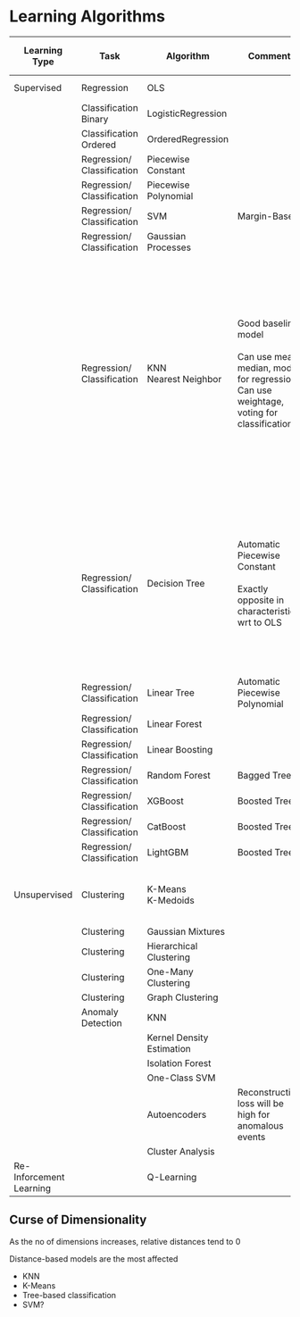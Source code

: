 # Learning Algorithms

| Learning Type           | Task                            | Algorithm                 | Comment                                                                                                                | Assumptions                                           | Pre-Processing                                  | Probabilistic | Parametric | Scope  | $d_\text{VC}$ | Bias | Variance | Generalization     | Advantages                                                                                                                                                                    | Disadvantages                                                                                                                                                                                                                                                                             | Time Complexity<br>Training | Time Complexity<br>Inference | Space Complexity<br>Training | Space Complexity<br>Inference |
| ----------------------- | ------------------------------- | ------------------------- | ---------------------------------------------------------------------------------------------------------------------- | ----------------------------------------------------- | ----------------------------------------------- | :-----------: | :--------: | ------ | ------------- | ---- | -------- | ------------------ | ----------------------------------------------------------------------------------------------------------------------------------------------------------------------------- | ----------------------------------------------------------------------------------------------------------------------------------------------------------------------------------------------------------------------------------------------------------------------------------------- | --------------------------- | ---------------------------- | ---------------------------- | ----------------------------- |
| Supervised              | Regression                      | OLS                       |                                                                                                                        |                                                       |                                                 |       ❌       |     ✅      | Global | $k+1$         | High | Low      | Good<br />$n >> k$ |                                                                                                                                                                               |                                                                                                                                                                                                                                                                                           |                             |                              |                              |                               |
|                         | Classification Binary           | LogisticRegression        |                                                                                                                        |                                                       |                                                 |       ✅       |     ✅      | Global | $k+1$         | High | Low      | Good<br />$n >> k$ |                                                                                                                                                                               |                                                                                                                                                                                                                                                                                           |                             |                              |                              |                               |
|                         | Classification Ordered          | OrderedRegression         |                                                                                                                        |                                                       |                                                 |               |            |        |               |      |          |                    |                                                                                                                                                                               |                                                                                                                                                                                                                                                                                           |                             |                              |                              |                               |
|                         | Regression/<br />Classification | Piecewise Constant        |                                                                                                                        |                                                       |                                                 |       ❌       |     ❌      | Local  |               |      |          |                    |                                                                                                                                                                               |                                                                                                                                                                                                                                                                                           |                             |                              |                              |                               |
|                         | Regression/<br />Classification | Piecewise Polynomial      |                                                                                                                        |                                                       |                                                 |       ❌       |     ❌      | Local  |               |      |          |                    |                                                                                                                                                                               |                                                                                                                                                                                                                                                                                           |                             |                              |                              |                               |
|                         | Regression/<br />Classification | SVM                       | Margin-Based                                                                                                           |                                                       |                                                 |       ❌       |     ✅      |        |               |      |          |                    |                                                                                                                                                                               | Computationally-expensive                                                                                                                                                                                                                                                                 |                             |                              |                              |                               |
|                         | Regression/<br />Classification | Gaussian Processes        |                                                                                                                        |                                                       |                                                 |       ✅       |     ✅      |        |               |      |          |                    |                                                                                                                                                                               |                                                                                                                                                                                                                                                                                           |                             |                              |                              |                               |
|                         | Regression/<br />Classification | KNN<br />Nearest Neighbor | Good baseline model<br><br>Can use mean, median, mode for regression<br />Can use weightage, voting for classification | Underlying relationship b/w $x$ and $y$ is continuous | - Feature scaling<br>- Dimensionality reduction |       ❌       |     ❌      |        |               |      |          |                    | + Lazy-learner: no train time, new train data can be added without re-training<br>+ Can perform multi-class out-of-the-box                                                    | Lazy-learner: High space complexity, high inference time<br><br>- Does not work well for large $n$ or $p$: need to calculate the distance of inference record wrt training records<br>- Sensitive to noise<br>- Sensitive to missing data<br>- Sensitive to scale<br>- Cannot extrapolate |                             |                              |                              |                               |
|                         | Regression/<br />Classification | Decision Tree             | Automatic Piecewise Constant<br /><br />Exactly opposite in characteristics wrt to OLS                                 |                                                       |                                                 |       ❌       |     ❌      | Local  |               | Low  | High     |                    | - Highly-interpretable<br/>- Auto-detect non-linear relationships<br/>- Auto-model variable interactions<br/>- Fast evaluation: Traversal only occurs on subset of attributes | - Poor regressive performance<br />- Unstable: Tree struct sensitive to train data; changing train data changes tree<br/>- Require large no of splits for even simple relationships<br>- Cannot extrapolate                                                                               |                             |                              |                              |                               |
|                         | Regression/<br />Classification | Linear Tree               | Automatic Piecewise Polynomial                                                                                         |                                                       |                                                 |       ❌       |     ❌      | Local  |               |      |          |                    | Can extrapolate                                                                                                                                                               |                                                                                                                                                                                                                                                                                           |                             |                              |                              |                               |
|                         | Regression/<br />Classification | Linear Forest             |                                                                                                                        |                                                       |                                                 |               |            |        |               |      |          |                    |                                                                                                                                                                               |                                                                                                                                                                                                                                                                                           |                             |                              |                              |                               |
|                         | Regression/<br />Classification | Linear Boosting           |                                                                                                                        |                                                       |                                                 |               |            |        |               |      |          |                    |                                                                                                                                                                               |                                                                                                                                                                                                                                                                                           |                             |                              |                              |                               |
|                         | Regression/<br />Classification | Random Forest             | Bagged Trees                                                                                                           |                                                       |                                                 |       ❌       |     ❌      | Local  |               |      |          |                    |                                                                                                                                                                               | - Cannot extrapolate                                                                                                                                                                                                                                                                      |                             |                              |                              |                               |
|                         | Regression/<br />Classification | XGBoost                   | Boosted Trees                                                                                                          |                                                       |                                                 |       ❌       |     ❌      | Local  |               |      |          |                    |                                                                                                                                                                               | - Cannot extrapolate                                                                                                                                                                                                                                                                      |                             |                              |                              |                               |
|                         | Regression/<br />Classification | CatBoost                  | Boosted Trees                                                                                                          |                                                       |                                                 |       ❌       |     ❌      | Local  |               |      |          |                    |                                                                                                                                                                               | - Cannot extrapolate                                                                                                                                                                                                                                                                      |                             |                              |                              |                               |
|                         | Regression/<br />Classification | LightGBM                  | Boosted Trees                                                                                                          |                                                       |                                                 |       ❌       |     ❌      | Local  |               |      |          |                    |                                                                                                                                                                               | - Cannot extrapolate                                                                                                                                                                                                                                                                      |                             |                              |                              |                               |
| Unsupervised            | Clustering                      | K-Means<br />K-Medoids    |                                                                                                                        | Euclidean distance assumes spherical clusters         |                                                 |       ❌       |     ❌      |        |               |      |          |                    |                                                                                                                                                                               |                                                                                                                                                                                                                                                                                           |                             |                              |                              |                               |
|                         | Clustering                      | Gaussian Mixtures         |                                                                                                                        |                                                       |                                                 |               |            |        |               |      |          |                    |                                                                                                                                                                               |                                                                                                                                                                                                                                                                                           |                             |                              |                              |                               |
|                         | Clustering                      | Hierarchical Clustering   |                                                                                                                        |                                                       |                                                 |               |            |        |               |      |          |                    |                                                                                                                                                                               |                                                                                                                                                                                                                                                                                           |                             |                              |                              |                               |
|                         | Clustering                      | One-Many Clustering       |                                                                                                                        |                                                       |                                                 |               |            |        |               |      |          |                    |                                                                                                                                                                               |                                                                                                                                                                                                                                                                                           |                             |                              |                              |                               |
|                         | Clustering                      | Graph Clustering          |                                                                                                                        |                                                       |                                                 |               |            |        |               |      |          |                    |                                                                                                                                                                               |                                                                                                                                                                                                                                                                                           |                             |                              |                              |                               |
|                         | Anomaly Detection               | KNN                       |                                                                                                                        |                                                       |                                                 |               |            |        |               |      |          |                    |                                                                                                                                                                               |                                                                                                                                                                                                                                                                                           |                             |                              |                              |                               |
|                         |                                 | Kernel Density Estimation |                                                                                                                        |                                                       |                                                 |       ✅       |            |        |               |      |          |                    |                                                                                                                                                                               |                                                                                                                                                                                                                                                                                           |                             |                              |                              |                               |
|                         |                                 | Isolation Forest          |                                                                                                                        |                                                       |                                                 |       ❌       |            |        |               |      |          |                    |                                                                                                                                                                               |                                                                                                                                                                                                                                                                                           |                             |                              |                              |                               |
|                         |                                 | One-Class SVM             |                                                                                                                        |                                                       |                                                 |               |            |        |               |      |          |                    |                                                                                                                                                                               |                                                                                                                                                                                                                                                                                           |                             |                              |                              |                               |
|                         |                                 | Autoencoders              | Reconstruction loss will be high for anomalous events                                                                  |                                                       |                                                 |               |            |        |               |      |          |                    |                                                                                                                                                                               |                                                                                                                                                                                                                                                                                           |                             |                              |                              |                               |
|                         |                                 | Cluster Analysis          |                                                                                                                        |                                                       |                                                 |               |            |        |               |      |          |                    |                                                                                                                                                                               |                                                                                                                                                                                                                                                                                           |                             |                              |                              |                               |
| Re-Inforcement Learning |                                 | Q-Learning                |                                                                                                                        |                                                       |                                                 |       ❌       |     ❌      |        |               |      |          |                    |                                                                                                                                                                               |                                                                                                                                                                                                                                                                                           |                             |                              |                              |                               |

## Curse of Dimensionality

As the no of dimensions increases, relative distances tend to 0

Distance-based models are the most affected

- KNN
- K-Means
- Tree-based classification
- SVM?

